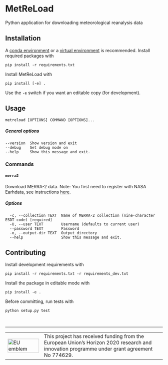 # MetReLoad
Python application for downloading meteorological reanalysis data

## Installation

A [conda environment](https://conda.io/docs/user-guide/tasks/manage-environments.html)  or a [virtual environment](https://docs.python.org/3/library/venv.html) is recommended. Install required packages with

    pip install -r requirements.txt

Install MetReLoad with

    pip install [-e] .

Use the `-e` switch if you want an editable copy (for development).

## Usage

    metreload [OPTIONS] COMMAND [OPTIONS]...


##### General options

```
--version  Show version and exit
--debug    Set debug mode on
--help     Show this message and exit.
```
  
### Commands  
#### `merra2`  

Download MERRA-2 data. Note: You first need to register with NASA Earhdata, see instructions [here](https://disc.gsfc.nasa.gov/data-access).

##### Options
```
  -c, --collection TEXT  Name of MERRA-2 collection (nine-character ESDT code) [required]
  -U, --user TEXT        Username (defaults to current user)
  --password TEXT        Password 
  -o, --output-dir TEXT  Output directory
  --help                 Show this message and exit.
```


## Contributing

Install development requirements with

    pip install -r requirements.txt -r requirements_dev.txt

Install the package in editable mode with

    pip install -e .

Before committing, run tests with

    python setup.py test


&nbsp;
<hr>
<center>
<table width=500px frame="none">
<tr>
<td valign="middle" width=100px>
<img src=https://europa.eu/european-union/sites/europaeu/files/docs/body/flag_yellow_low.jpg alt="EU emblem" width=100%></td>
<td valign="middle">This project has received funding from the European Union’s Horizon 2020 research and innovation programme under grant agreement No 774629.</td>
</table>
</center>